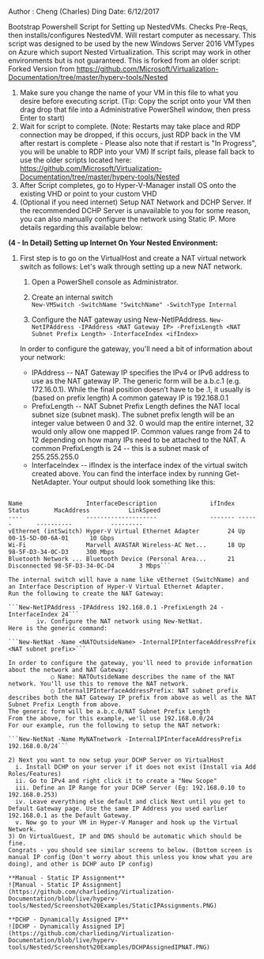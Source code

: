 Author     : Cheng (Charles) Ding
Date: 6/12/2017

Bootstrap Powershell Script for Setting up NestedVMs. Checks Pre-Reqs, then installs/configures NestedVM. Will restart computer as necessary. This script was designed to be used by the new Windows Server 2016 VMTypes on Azure which suport Nested Virtualization. This script may work in other environments but is not guaranteed. This is forked from an older script: Forked Version from https://github.com/Microsoft/Virtualization-Documentation/tree/master/hyperv-tools/Nested

1) Make sure you change the name of your VM in this file to what you desire before executing script. (Tip: Copy the script onto your VM then drag drop that file into a Administrative PowerShell window, then press Enter to start)
2) Wait for script to complete. (Note: Restarts may take place and RDP connection may be dropped, if this occurs, just RDP back in the VM after restart is complete - Please also note that if restart is "In Progress", you will be unable to RDP into your VM) If script fails, please fall back to use the older scripts located here: https://github.com/Microsoft/Virtualization-Documentation/tree/master/hyperv-tools/Nested
3) After Script completes, go to Hyper-V-Manager install OS onto the existing VHD or point to your custom VHD 
4) (Optional if you need internet) Setup NAT Network and DCHP Server. If the recommended DCHP Server is unavailable to you for some reason, you can also manually configure the network using Static IP. More details regarding this available below:


**(4 - In Detail) Setting up Internet On Your Nested Environment:**
1) First step is to go on the VirtualHost and create a NAT virtual network switch as follows:
Let's walk through setting up a new NAT network.

   1. Open a PowerShell console as Administrator. 
   
   2. Create an internal switch  
   ```New-VMSwitch -SwitchName "SwitchName" -SwitchType Internal```

   3. Configure the NAT gateway using New-NetIPAddress.
   ```New-NetIPAddress -IPAddress <NAT Gateway IP> -PrefixLength <NAT Subnet Prefix Length> -InterfaceIndex <ifIndex>```
   
   In order to configure the gateway, you'll need a bit of information about your network:
   * IPAddress -- NAT Gateway IP specifies the IPv4 or IPv6 address to use as the NAT gateway IP. The generic form will be a.b.c.1 (e.g. 172.16.0.1). While the final position doesn’t have to be .1, it usually is (based on prefix length)
A common gateway IP is 192.168.0.1
   * PrefixLength -- NAT Subnet Prefix Length defines the NAT local subnet size (subnet mask). The subnet prefix length will be an integer value between 0 and 32. 0 would map the entire internet, 32 would only allow one mapped IP. Common values range from 24 to 12 depending on how many IPs need to be attached to the NAT. A common PrefixLength is 24 -- this is a subnet mask of 255.255.255.0
   * InterfaceIndex -- ifIndex is the interface index of the virtual switch created above. You can find the interface index by running Get-NetAdapter. Your output should look something like this:

```PS C:\> Get-NetAdapter

Name                  InterfaceDescription               ifIndex Status       MacAddress           LinkSpeed
----                  --------------------               ------- ------       ----------           ---------
vEthernet (intSwitch) Hyper-V Virtual Ethernet Adapter        24 Up           00-15-5D-00-6A-01      10 Gbps
Wi-Fi                 Marvell AVASTAR Wireless-AC Net...      18 Up           98-5F-D3-34-0C-D3     300 Mbps
Bluetooth Network ... Bluetooth Device (Personal Area...      21 Disconnected 98-5F-D3-34-0C-D4       3 Mbps```

The internal switch will have a name like vEthernet (SwitchName) and an Interface Description of Hyper-V Virtual Ethernet Adapter.
Run the following to create the NAT Gateway:

```New-NetIPAddress -IPAddress 192.168.0.1 -PrefixLength 24 -InterfaceIndex 24```
		iv. Configure the NAT network using New-NetNat.
Here is the generic command:

```New-NetNat -Name <NATOutsideName> -InternalIPInterfaceAddressPrefix <NAT subnet prefix>```

In order to configure the gateway, you'll need to provide information about the network and NAT Gateway:
			○ Name: NATOutsideName describes the name of the NAT network. You'll use this to remove the NAT network.
			○ InternalIPInterfaceAddressPrefix: NAT subnet prefix describes both the NAT Gateway IP prefix from above as well as the NAT Subnet Prefix Length from above.
The generic form will be a.b.c.0/NAT Subnet Prefix Length
From the above, for this example, we'll use 192.168.0.0/24
For our example, run the following to setup the NAT network:

```New-NetNat -Name MyNATnetwork -InternalIPInterfaceAddressPrefix 192.168.0.0/24```
	
2) Next you want to now setup your DCHP Server on VirtualHost
  i. Install DCHP on your server if it does not exist (Install via Add Roles/Features)
  ii. Go to IPv4 and right click it to create a "New Scope"
  iii. Define an IP Range for your DCHP Server (Eg: 192.168.0.10 to 192.168.0.253)
  iv. Leave everything else default and click Next until you get to Default Gateway page. Use the same IP Address you used earlier 192.168.0.1 as the Default Gateway.
  v. Now go to your VM in Hyper-V Manager and hook up the Virtual Network.
3) On VirtualGuest, IP and DNS should be automatic which should be fine.
Congrats - you should see similar screens to below. (Bottom screen is manual IP config (Don't worry about this unless you know what you are doing), and other is DCHP auto IP config)

**Manual - Static IP Assignment**
![Manual - Static IP Assignment](https://github.com/charlieding/Virtualization-Documentation/blob/live/hyperv-tools/Nested/Screenshot%20Examples/StaticIPAssignments.PNG)

**DCHP - Dynamically Assigned IP**
![DCHP - Dynamically Assigned IP](https://github.com/charlieding/Virtualization-Documentation/blob/live/hyperv-tools/Nested/Screenshot%20Examples/DCHPAssignedIPNAT.PNG)
